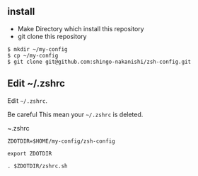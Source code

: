 ## install

* Make Directory which install this repository
* git clone this repository

```
$ mkdir ~/my-config
$ cp ~/my-config
$ git clone git@github.com:shingo-nakanishi/zsh-config.git
```

## Edit ~/.zshrc
Edit `~/.zshrc`.  

Be careful This mean your `~/.zshrc` is deleted.

~.zshrc

```
ZDOTDIR=$HOME/my-config/zsh-config

export ZDOTDIR

. $ZDOTDIR/zshrc.sh
```
